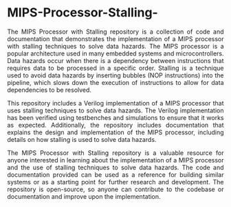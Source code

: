 # MIPS-Processor-Stalling-
<p align="justify">The MIPS Processor with Stalling repository is a collection of code and documentation that demonstrates the implementation of a MIPS processor with stalling techniques to solve data hazards. The MIPS processor is a popular architecture used in many embedded systems and microcontrollers. Data hazards occur when there is a dependency between instructions that requires data to be processed in a specific order. Stalling is a technique used to avoid data hazards by inserting bubbles (NOP instructions) into the pipeline, which slows down the execution of instructions to allow for data dependencies to be resolved.</p>

<p align="justify">This repository includes a Verilog implementation of a MIPS processor that uses stalling techniques to solve data hazards. The Verilog implementation has been verified using testbenches and simulations to ensure that it works as expected. Additionally, the repository includes documentation that explains the design and implementation of the MIPS processor, including details on how stalling is used to solve data hazards.</p>

<p align="justify">The MIPS Processor with Stalling repository is a valuable resource for anyone interested in learning about the implementation of a MIPS processor and the use of stalling techniques to solve data hazards. The code and documentation provided can be used as a reference for building similar systems or as a starting point for further research and development. The repository is open-source, so anyone can contribute to the codebase or documentation and improve upon the implementation.</p>
